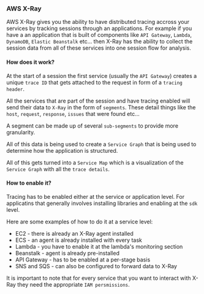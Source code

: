 ### AWS X-Ray

AWS X-Ray gives you the ability to have distributed tracing accross your services by tracking sessions through an applications. For example if you have a an application that is built of components like `API Gateway`, `Lambda`, `DynamoDB`, `Elastic Beanstalk` etc... then X-Ray has the ability to collect the session data from all of these services into one session flow for analysis.

#### How does it work?

At the start of a session the first service (usually the `API Gateway`) creates a unique `trace ID` that gets attached to the request in form of a `tracing header`.

All the services that are part of the session and have tracing enabled will send their data to `X-Ray` in the form of `segments`. These detail things like the `host`, `request`, `response`, `issues` that were found etc...

A segment can be made up of several `sub-segments` to provide more granularity.

All of this data is being used to create a `Service Graph` that is being used to determine how the application is structured.

All of this gets turned into a `Service Map` which is a visualization of the `Service Graph` with all the `trace details`.

#### How to enable it?

Tracing has to be enabled either at the service or application level. For applicatins that generally involves installing libraries and enabling at the `sdk` level.

Here are some examples of how to do it at a service level:

- EC2 - there is already an X-Ray agent installed
- ECS - an agent is already installed with every task
- Lambda - you have to enable it at the lambda's monitoring section
- Beanstalk - agent is already pre-installed
- API Gateway - has to be enabled at a per-stage basis
- SNS and SQS - can also be configured to forward data to X-Ray

It is important to note that for every service that you want to interact with X-Ray they need the appropriate `IAM persmissions`.
